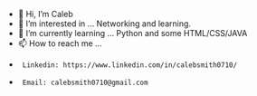 - 👋 Hi, I’m Caleb
- 👀 I’m interested in ... Networking and learning.
- 🌱 I’m currently learning ... Python and some HTML/CSS/JAVA
- 📫 How to reach me ... 
-      Linkedin: https://www.linkedin.com/in/calebsmith0710/
-      Email: calebsmith0710@gmail.com

<!---
CalebSmith0710/CalebSmith0710 is a ✨ special ✨ repository because its `README.md` (this file) appears on your GitHub profile.
You can click the Preview link to take a look at your changes.
--->
